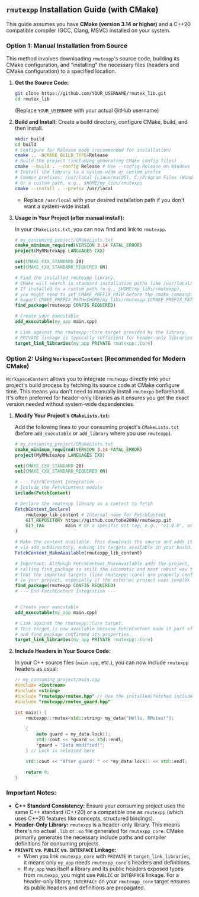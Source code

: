 ## `rmutexpp` Installation Guide (with CMake)

This guide assumes you have **CMake (version 3.14 or higher)** and a C++20 compatible compiler (GCC, Clang, MSVC) installed on your system.

### Option 1: Manual Installation from Source

This method involves downloading `rmutexpp`'s source code, building its CMake configuration, and "installing" the necessary files (headers and CMake configuration) to a specified location.

1.  **Get the Source Code:**
    ```bash
    git clone https://github.com/YOUR_USERNAME/rmutex_lib.git
    cd rmutex_lib
    ```
    (Replace `YOUR_USERNAME` with your actual GitHub username)

2.  **Build and Install:**
    Create a build directory, configure CMake, build, and then install.

    ```bash
    mkdir build
    cd build
    # Configure for Release mode (recommended for installation)
    cmake .. -DCMAKE_BUILD_TYPE=Release
    # Build the project (including generating CMake config files)
    cmake --build . --config Release # Use --config Release on Windows
    # Install the library to a system-wide or custom prefix
    # Common prefixes: /usr/local (Linux/macOS), C:/Program Files (Windows)
    # Or a custom path, e.g., $HOME/my_libs/rmutexpp
    cmake --install . --prefix /usr/local
    ```
    * Replace `/usr/local` with your desired installation path if you don't want a system-wide install.

3.  **Usage in Your Project (after manual install):**

    In your `CMakeLists.txt`, you can now find and link to `rmutexpp`.

    ```cmake
    # my_consuming_project/CMakeLists.txt
    cmake_minimum_required(VERSION 3.14 FATAL_ERROR)
    project(MyRMutexApp LANGUAGES CXX)

    set(CMAKE_CXX_STANDARD 20)
    set(CMAKE_CXX_STANDARD_REQUIRED ON)

    # Find the installed rmutexpp library.
    # CMake will search in standard installation paths like /usr/local/lib/cmake/rmutexpp
    # If installed to a custom path (e.g., $HOME/my_libs/rmutexpp),
    # you might need to set CMAKE_PREFIX_PATH before the cmake command:
    # export CMAKE_PREFIX_PATH=$HOME/my_libs/rmutexpp:$CMAKE_PREFIX_PATH
    find_package(rmutexpp CONFIG REQUIRED)

    # Create your executable
    add_executable(my_app main.cpp)

    # Link against the rmutexpp::Core target provided by the library.
    # PRIVATE linkage is typically sufficient for header-only libraries used by an executable.
    target_link_libraries(my_app PRIVATE rmutexpp::Core)
    ```

### Option 2: Using `WorkspaceContent` (Recommended for Modern CMake)

`WorkspaceContent` allows you to integrate `rmutexpp` directly into your project's build process by fetching its source code at CMake configure time. This means you don't need to manually install `rmutexpp` beforehand. It's often preferred for header-only libraries as it ensures you get the exact version needed without system-wide dependencies.

1.  **Modify Your Project's `CMakeLists.txt`:**

    Add the following lines to your consuming project's `CMakeLists.txt` (before `add_executable` or `add_library` where you use `rmutexpp`).

    ```cmake
    # my_consuming_project/CMakeLists.txt
    cmake_minimum_required(VERSION 3.14 FATAL_ERROR)
    project(MyRMutexApp LANGUAGES CXX)

    set(CMAKE_CXX_STANDARD 20)
    set(CMAKE_CXX_STANDARD_REQUIRED ON)

    # --- FetchContent Integration ---
    # Include the FetchContent module
    include(FetchContent)

    # Declare the rmutexpp library as a content to fetch
    FetchContent_Declare(
        rmutexpp_lib_content # Internal name for FetchContent
        GIT_REPOSITORY https://github.com/tobe2098/rmutexpp.git
        GIT_TAG        main # Or a specific Git tag, e.g., 'v1.0.0', or a commit hash
    )

    # Make the content available. This downloads the source and adds its CMakeLists.txt
    # via add_subdirectory, making its targets available in your build.
    FetchContent_MakeAvailable(rmutexpp_lib_content)

    # Important: Although FetchContent_MakeAvailable adds the project,
    # calling find_package is still the idiomatic and most robust way to ensure
    # that the imported targets (like rmutexpp::core) are properly configured
    # in your project, especially if the external project uses complex export logic.
    find_package(rmutexpp CONFIG REQUIRED)
    # --- End FetchContent Integration ---


    # Create your executable
    add_executable(my_app main.cpp)

    # Link against the rmutexpp::Core target.
    # This target is now available because FetchContent made it part of your build,
    # and find_package confirmed its properties.
    target_link_libraries(my_app PRIVATE rmutexpp::Core)
    ```

2.  **Include Headers in Your Source Code:**

    In your C++ source files (`main.cpp`, etc.), you can now include `rmutexpp` headers as usual:

    ```cpp
    // my_consuming_project/main.cpp
    #include <iostream>
    #include <string>
    #include "rmutexpp/rmutex.hpp" // Use the installed/fetched include path
    #include "rmutexpp/rmutex_guard.hpp"

    int main() {
        rmutexpp::rmutex<std::string> my_data{"Hello, RMutex!"};

        {
            auto guard = my_data.lock();
            std::cout << *guard << std::endl;
            *guard = "Data modified!";
        } // Lock is released here

        std::cout << "After guard: " << *my_data.lock() << std::endl;

        return 0;
    }
    ```

### Important Notes:

* **C++ Standard Consistency:** Ensure your consuming project uses the same C++ standard (C++20) or a compatible one as `rmutexpp` (which uses C++20 features like concepts, structured bindings).
* **Header-Only Library:** `rmutexpp` is a header-only library. This means there's no actual `.lib` or `.so` file generated for `rmutexpp_core`. CMake primarily generates the necessary include paths and compiler definitions for consuming projects.
* **`PRIVATE` vs. `PUBLIC` vs. `INTERFACE` Linkage:**
    * When you link `rmutexpp_core` with `PRIVATE` in `target_link_libraries`, it means only `my_app` needs `rmutexpp_core`'s headers and definitions.
    * If `my_app` was itself a library and its public headers exposed types from `rmutexpp`, you might use `PUBLIC` or `INTERFACE` linkage. For a header-only library, `INTERFACE` on your `rmutexpp_core` target ensures its public headers and definitions are propagated.
